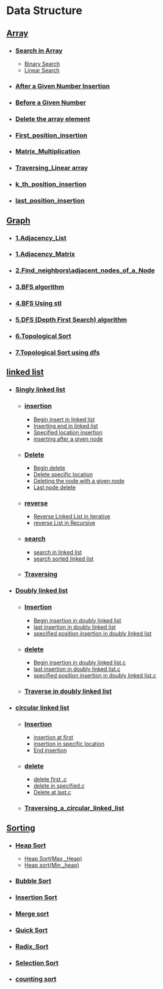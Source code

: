 # Data Structure  

## [Array](https://github.com/rakibul0026/Data-Structure/tree/main/Array)  
- ### [Search in Array](https://github.com/rakibul0026/Data-Structure/tree/main/Array/Search%20in%20array)  
  - [Binary Search](https://github.com/rakibul0026/Data-Structure/blob/main/Array/Search%20in%20array/Binary%20search.cpp)  
  - [Linear Search](https://github.com/rakibul0026/Data-Structure/blob/main/Array/Search%20in%20array/Linear_search.cpp)  
- ### [After a Given Number Insertion](https://github.com/rakibul0026/Data-Structure/blob/main/Array/After_a_given_number_insertion.cpp)  
- ### [Before a Given Number](https://github.com/rakibul0026/Data-Structure/blob/main/Array/Before__a_given_number.cpp)
- ### [Delete the array element](https://github.com/rakibul0026/Data-Structure/blob/main/Array/Delete%20the%20array%20element.cpp)
- ### [First_position_insertion](https://github.com/rakibul0026/Data-Structure/blob/main/Array/First_position_insertion.cpp)
- ### [Matrix_Multiplication](https://github.com/rakibul0026/Data-Structure/blob/main/Array/Matrix_Multiplication.c)
- ### [Traversing_Linear array](https://github.com/rakibul0026/Data-Structure/blob/main/Array/Traversing_Linear%20array.cpp)
- ### [k_th_position_insertion](https://github.com/rakibul0026/Data-Structure/blob/main/Array/k_th_position_insertion.cpp)
- ### [last_position_insertion](https://github.com/rakibul0026/Data-Structure/blob/main/Array/last_position_insertion.cpp)
  
## [Graph](https://github.com/rakibul0026/Data-Structure/tree/main/Graph)  
- ### [1.Adjacency_List](https://github.com/rakibul0026/Data-Structure/blob/main/Graph/1.Adjacency_List.c)  
- ### [1.Adjacency_Matrix](https://github.com/rakibul0026/Data-Structure/blob/main/Graph/1.Adjacency_Matrix.cpp)
-  ### [2.Find_neighbors\adjacent_nodes_of_a_Node](https://github.com/rakibul0026/Data-Structure/blob/main/Graph/2.Find_neighbors%5Cadjacent_nodes_of_a_Node.c)
-  ### [3.BFS algorithm](https://github.com/rakibul0026/Data-Structure/blob/main/Graph/3.BFS%20algorithm.cpp)
- ### [4.BFS Using stl](https://github.com/rakibul0026/Data-Structure/blob/main/Graph/4.BFS%20Using%20stl.cpp)  
- ### [5.DFS (Depth First Search) algorithm](https://github.com/rakibul0026/Data-Structure/blob/main/Graph/5.DFS%20(Depth%20First%20Search)%20algorithm.cpp)  
- ### [6.Topological Sort](https://github.com/rakibul0026/Data-Structure/blob/main/Graph/6.Topological%20Sort.cpp)
 - ### [7.Topological Sort using dfs](https://github.com/rakibul0026/Data-Structure/blob/main/Graph/7.Topological%20Sort%20using%20dfs.c)  

## [linked list](https://github.com/rakibul0026/Data-Structure/tree/main/Linked_list)  
- ### [Singly linked list](https://github.com/rakibul0026/Data-Structure/tree/main/Linked_list/Singly%20linked%20list)
  - ### [insertion](https://github.com/rakibul0026/Data-Structure/tree/main/Linked_list/Singly%20linked%20list/insertion)
     - [Begin insert in linked list](https://github.com/rakibul0026/Data-Structure/blob/main/Linked_list/Singly%20linked%20list/insertion/Begin%20insert%20in%20linked%20list.c)
     - [Inserting end in linked list](https://github.com/rakibul0026/Data-Structure/blob/main/Linked_list/Singly%20linked%20list/insertion/Inserting%20end%20in%20linked%20list.c)
     - [Specified location insertion](https://github.com/rakibul0026/Data-Structure/edit/main/Linked_list/Singly%20linked%20list/insertion/Specified%20location%20insertion.c)
     - [inserting after a given node](https://github.com/rakibul0026/Data-Structure/blob/main/Linked_list/Singly%20linked%20list/insertion/inserting%20after%20a%20given%20node.c)
   - ### [Delete](https://github.com/rakibul0026/Data-Structure/tree/main/Linked_list/Singly%20linked%20list/Delete)
        - [Begin delete](https://github.com/rakibul0026/Data-Structure/blob/main/Linked_list/Singly%20linked%20list/Delete/Begin%20delete.c)
        - [Delete specific location](https://github.com/rakibul0026/Data-Structure/blob/main/Linked_list/Singly%20linked%20list/Delete/Delete%20specific%20location.c)
        - [Deleting the node with a given node](https://github.com/rakibul0026/Data-Structure/blob/main/Linked_list/Singly%20linked%20list/Delete/Deleting%20the%20node%20with%20a%20given%20node.c)
        - [Last node delete](https://github.com/rakibul0026/Data-Structure/blob/main/Linked_list/Singly%20linked%20list/Delete/Last%20node%20delete.c)
   - ### [reverse](https://github.com/rakibul0026/Data-Structure/tree/main/Linked_list/Singly%20linked%20list/reverse)
      - [Reverse Linked List in iterative](https://github.com/rakibul0026/Data-Structure/blob/main/Linked_list/Singly%20linked%20list/reverse/Reverse%20Linked%20List%20in%20iterative.c)
      -  [reverse List in Recursive](https://github.com/rakibul0026/Data-Structure/blob/main/Linked_list/Singly%20linked%20list/reverse/reverse%20List%20in%20%20Recursive.c)  
   - ### [search](https://github.com/rakibul0026/Data-Structure/tree/main/Linked_list/Singly%20linked%20list/search%20)
       - [search in linked list](https://github.com/rakibul0026/Data-Structure/blob/main/Linked_list/Singly%20linked%20list/search%20/search%20%20in%20linked%20list.c)
       - [search sorted linked list](https://github.com/rakibul0026/Data-Structure/blob/main/Linked_list/Singly%20linked%20list/search%20/search%20sorted%20linked%20list.cpp)
       
   - ### [Traversing](https://github.com/rakibul0026/Data-Structure/blob/main/Linked_list/Singly%20linked%20list/Traversing.c)
 - ### [Doubly linked list](https://github.com/rakibul0026/Data-Structure/tree/main/Linked_list/Doubly%20linked%20list)
   - ### [Insertion](https://github.com/rakibul0026/Data-Structure/tree/main/Linked_list/Doubly%20linked%20list/Insertion)
     -  [Begin insertion in doubly linked list](https://github.com/rakibul0026/Data-Structure/blob/main/Linked_list/Doubly%20linked%20list/Insertion/Begin%20insertion%20in%20doubly%20linked%20list.c)
     -  [last insertion in doubly linked list](https://github.com/rakibul0026/Data-Structure/blob/main/Linked_list/Doubly%20linked%20list/Insertion/last%20insertion%20in%20doubly%20linked%20list.c)
     -  [specified position insertion in doubly linked list](https://github.com/rakibul0026/Data-Structure/blob/main/Linked_list/Doubly%20linked%20list/Insertion/specified%20position%20insertion%20in%20doubly%20linked%20list.c)
    
   - ### [delete](https://github.com/rakibul0026/Data-Structure/tree/main/Linked_list/Doubly%20linked%20list/delete%20)
       -  [Begin insertion in doubly linked list.c](https://github.com/rakibul0026/Data-Structure/blob/main/Linked_list/Doubly%20linked%20list/delete%20/begin%20%20delete%20in%20doubly%20linked%20list.c)
       -  [last insertion in doubly linked list.c](https://github.com/rakibul0026/Data-Structure/blob/main/Linked_list/Doubly%20linked%20list/delete%20/last%20delete%20in%20doubly%20linked%20list.c)
      - [specified position insertion in doubly linked list.c](https://github.com/rakibul0026/Data-Structure/blob/main/Linked_list/Doubly%20linked%20list/delete%20/specified%20position%20delete%20in%20doubly%20linked%20list.c) 
   - ### [Traverse in doubly linked list](https://github.com/rakibul0026/Data-Structure/blob/main/Linked_list/Doubly%20linked%20list/Traverse%20in%20doubly%20linked%20list.c)
 - ### [circular linked list](https://github.com/rakibul0026/Data-Structure/tree/main/Linked_list/circular%20linked%20%20list)
   - ### [Insertion](https://github.com/rakibul0026/Data-Structure/tree/main/Linked_list/circular%20linked%20%20list/Insertion)
        -  [insertion at first](https://github.com/rakibul0026/Data-Structure/blob/main/Linked_list/circular%20linked%20%20list/Insertion/insertion%20at%20first.cpp)
        -  [insertion in specific location](https://github.com/rakibul0026/Data-Structure/blob/main/Linked_list/circular%20linked%20%20list/Insertion/insertion%20in%20specific%20location.cpp)
        -  [End insertion](https://github.com/rakibul0026/Data-Structure/blob/main/Linked_list/circular%20linked%20%20list/Insertion/End%20insertion.cpp)
          
   - ### [delete](https://github.com/rakibul0026/Data-Structure/tree/main/Linked_list/circular%20linked%20%20list/Delete)
       -  [delete first .c]()
       -  [delete in specified.c]()
       -  [Delete at last.c]()
   - ### [Traversing_a_circular_linked_list](https://github.com/rakibul0026/Data-Structure/blob/main/Linked_list/circular%20linked%20%20list/Traversing_a_circular_linked_list.c)
## [Sorting](https://github.com/rakibul0026/Data-Structure/tree/main/Sorting)


  - ### [Heap Sort](https://github.com/rakibul0026/Data-Structure/tree/main/Sorting/Heap%20Sort)  
    - [Heap Sort(Max _Heap)](https://github.com/rakibul0026/Data-Structure/blob/main/Sorting/Heap%20Sort/Heap%20Sort(Max%20_Heap).cpp)  
    - [Heap sort(Min _heap)](https://github.com/rakibul0026/Data-Structure/blob/main/Sorting/Heap%20Sort/Heap%20sort(Min%20_heap).cpp)  
   - ### [Bubble Sort](https://github.com/rakibul0026/Data-Structure/blob/main/Sorting/Bubble%20sort.cpp)
   - ### [Insertion Sort](https://github.com/rakibul0026/Data-Structure/blob/main/Sorting/Insertion%20Sort.cpp)
   - ### [Merge sort](https://github.com/rakibul0026/Data-Structure/blob/main/Sorting/Merge%20sort.cpp)
   - ### [Quick Sort](https://github.com/rakibul0026/Data-Structure/blob/main/Sorting/Quick%20Sort.cpp)
   - ### [Radix_Sort](https://github.com/rakibul0026/Data-Structure/blob/main/Sorting/Radix_Sort.cpp)
   - ### [Selection Sort](https://github.com/rakibul0026/Data-Structure/blob/main/Sorting/Selection%20Sort.cpp)
   - ### [counting sort](https://github.com/rakibul0026/Data-Structure/blob/main/Sorting/counting%20sort.cpp)








